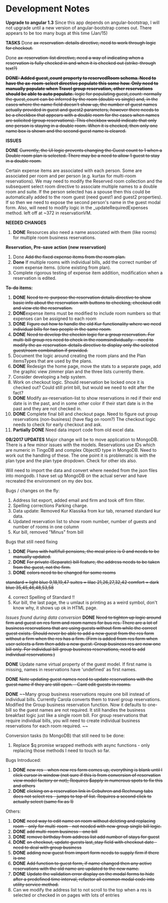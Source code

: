 Development Notes
=================

**Upgrade to angular 1.3**
Since this app depends on angular-bootstrap, I will not upgrade until a new version of angular-bootstrap comes out. There
appears to be too many bugs at this time (Jan/15)


 **TASKS**
  Done ~~ax-reservation-details directive, need to work through logic for checkout.~~

  Done ~~ax-reservation-list directive, need a way of indicating when a reservation is fully checked in and when it is checked out (strike-through text?)~~

  ~~**DONE: Added guest_count property to reservedRoom schema. Need to have the ax-room-select directive populate this some how. Only
  need to manually populate when Travel group reservation, other reservations should be able to auto populate.**
  logic for populating guest_count:
    normally the guest_count can be inferred by the room (double vs single) and, in the cases where the name field doesn't show up,
    the number of guest names actually provided in guest and guest2 parameters, however there needs to be a checkbox
    that appears with a double room for the cases when names are solicited (group reservations). This checkbox would
    indicate that only one person is staying in a double room. When it is checked, then only one name box is shown and the
    second guest name is cleared.~~


**ISSUES**

**DONE** ~~Currently, the UI logic prevents changing the Guest count to 1 when a Double room plan is selected. There may be a need
to allow 1 guest to stay in a double room.~~

Certain expense items are associated with each person. Some are associated per room and per person (e.g. kurtax for
multi-room reservations). We may need to modify the Reserved room collection and the subsequent select room directive to
associate multiple names to a double room and suite. If the person selected has a spouse then this could be
automatically added to the room guest (need guest1 and guest2 properties).
If so then we need to expose the second person's name in the guest modal form. Also, will need to modify logic in
the _updateRequiredExpenses method. left off at ~372 in reservationVM.

**NEEDED CHANGES**

1. **DONE** Resources also need a name associated with them (like rooms) for multiple room business reservations.

**Reservation, Pre-save action (new reservation)**

  1. Done ~~Add the fixed expense items from the room plan.~~
  2. **Done** If multiple rooms with individual bills, add the correct number of room expense items. (clone existing from plan).
  3. Complete rigorous testing of expense item addition, modification when a reservation is edited.

 **To-do items:**

 1. **DONE** ~~Need to re-purpose the reservation details directive to show basic info about the reservation with buttons
    to checking, checkout edit and view etc the reservation.~~
 4. **DONE**expense items must be modified to include room numbers so that expenses can be assigned to each room
 5. **DONE** ~~Figure out how to handle the old Kur functionality where we need individual bills for two people in the same room.~~
 3. **DONE** ~~Need to develop the checkin logic for a group reservation. For multi-bill group res need to check in the roomsindividually. - need to modify the ax-reservation-details directive to display only the selected guest/room combination if provided.~~
 2. Document the logic around creating the room plans and the Plan itemsTypes that are used by the plans.
 2. **DONE** Redesign the home page, move the stats to a separate page, add the graphic view zimmer plan and the three lists
    currently there.
 6. Consider developing a help system.
 7. Work on checkout logic. Should reservation be locked once it is checked out? Could still print bill, but would we need to edit after the fact?
 8. **DONE** Modify ax-reservation-list to show reservations in red if their end date is in the past, and in some other color if
 their start date is in the past and they are not checked in.
 9. **DONE** Complete final bill and checkout page. Need to figure out group reservations (non-business) (have flag on room?) The
 checkout logic needs to check for early checkout and ask.
 10. **Partially DONE** Need data import code from old excel data.

**08/2017 UPDATES**
Major change will be to move application to MongoDB. There is a few minor issues with the models. Reservations use IDs which are numeric in TingoDB and complex ObjectID type in MongoDB. Need to work out the handling of these. The one point it is problematic is with the plan type and the plan type dropdown. Check for other ids also.

Will need to import the data and convert where needed from the json files into mongodb. I have set up MongoDB on the actual server and have recreated the environment on my dev box.

Bugs / changes on the fly:
1) Address list export, added email and firm and took off firm filter.
2) Spelling corrections Parking charge.
3) Data update: Removed Kur Klassika from kur tab, renamed standard kur data.
4) Updated reservation list to show room number, number of guests and number of rooms in one column
5) Kur bill, removed "Minus" from bill

Bugs that still need fixing
1) **DONE** ~~Plans with half/full pensions, the meal price is 0 and needs to be manually updated.~~
2) **DONE** ~~For private (Separate) bill feature, the address needs to be taken from the guest, not the firm.~~
3) **DONE** ~~colors need to be changed for some rooms~~

~~standard = light blue  9,18,19,47 
suites = lilac 21,26,27,32,42
comfort = dark blue 35,45,46,48,53,58~~

4) correct Spelling of Standard !!
5) Kur bill, the last page, the u umlaut is printing as a weird symbol, don't know why, it shows up ok in HTML page.

*Issues found during data conversion*
**DONE** ~~Need to tighten up logic around firm and guest on res form and room names for bus res. There are a lot of business reservations that are using guests without firm while the correct guest exists. Should never be able to add a new guest from the res form without a firm when the res has a firm. (Firm is added from res form when user selects a firm then adds a new guest. Group business res are now one bill only. For individual bill group business reservations, need to add individual reservations.)~~

**DONE** Update name virtual property of the guest model. If first name is missing, names in reservations have 'undefined' as first names.

**DONE** ~~Note updating guest names need to update reservations with the guest name if they are still open. - Cant edit guests in rooms.~~

**DONE** ~~Many group business reservations require one bill instead of individual bills. Currently Carola converts them to travel group reservations. Modified the Group business reservation function. Now it defaults to one-bill so the guest names are not required. It still handles the business breakfast logic just like a single room bill. For group
reservations that require individual bills, you will need to create individual business reservations for each room required. ~~


Conversion tasks (to MongoDB) that still need to be done:
1) Replace $q promise wrapped methods with async functions - only replacing those methods I need to touch so far.

Bugs Introduced:
1) **DONE** ~~new res - when new res form comes up, everything is blank until I click cursor in window (not sure if this is from conversion of reservation view model factory or not); Requires $apply in numerous spots to fix this and others~~
2) **DONE** ~~clicking on a reservation link in Gebuhren and Rechnung tabs does not select res - jumps to top of list. Requires a second click to actually select (same fix as 1)~~

Others:
1) **DONE** ~~need way to edit name on room without deleting and replacing room - only for multi-room - not needed with new group single bill logic.~~
2) **DONE** ~~add multi-room business - one bill~~
3) **DONE** ~~remove birthday from address list add number of stays for guest~~
4) **DONE** ~~on checkout, update guests last_stay field with checkout date - need to deal with group business~~
5) **DONE** ~~adding new guest from import form needs to supply firm if there is one~~
6) **DONE** ~~Add function to guest form, if name changed then any active reservations with the old name are updated to the new name.~~
7) **DONE** ~~Update the validation error display on the modal forms to hide after a predefined time interval, refactor all common modal code into utility service method.~~
8) Can we modify the address list to not scroll to the top when a res is selected or checked in on pages with lots of entries


